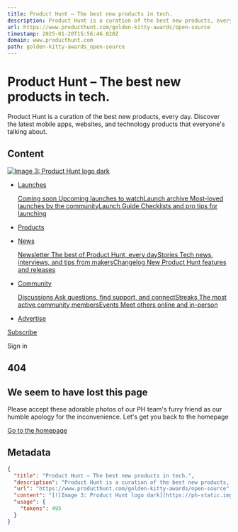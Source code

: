 ```yaml
---
title: Product Hunt – The best new products in tech.
description: Product Hunt is a curation of the best new products, every day. Discover the latest mobile apps, websites, and technology products that everyone's talking about.
url: https://www.producthunt.com/golden-kitty-awards/open-source
timestamp: 2025-01-20T15:56:46.820Z
domain: www.producthunt.com
path: golden-kitty-awards_open-source
---
```


# Product Hunt – The best new products in tech.


Product Hunt is a curation of the best new products, every day. Discover the latest mobile apps, websites, and technology products that everyone's talking about.


## Content

[![Image 3: Product Hunt logo dark](https://ph-static.imgix.net/golden-kitty/2024/PHLogoDark.png?auto=compress&codec=mozjpeg&cs=strip&auto=format&w=40&h=40&fit=max&frame=1)](https://www.producthunt.com/)

*   [Launches](https://www.producthunt.com/leaderboard/daily/2025/1/20?ref=header_nav)
    
    [Coming soon Upcoming launches to watch](https://www.producthunt.com/coming-soon?ref=header_nav)[Launch archive Most-loved launches by the community](https://www.producthunt.com/leaderboard/daily/2025/1/20?ref=header_nav)[Launch Guide Checklists and pro tips for launching](https://www.producthunt.com/launch?ref=header_nav)
    
*   [Products](https://www.producthunt.com/categories?ref=header_nav)
*   [News](https://www.producthunt.com/newsletters?ref=header_nav)
    
    [Newsletter The best of Product Hunt, every day](https://www.producthunt.com/newsletters?ref=header_nav)[Stories Tech news, interviews, and tips from makers](https://www.producthunt.com/stories?ref=header_nav)[Changelog New Product Hunt features and releases](https://www.producthunt.com/changes?ref=header_nav)
    
*   [Community](https://www.producthunt.com/discussions?ref=header_nav)
    
    [Discussions Ask questions, find support, and connect](https://www.producthunt.com/discussions?ref=header_nav)[Streaks The most active community members](https://www.producthunt.com/visit-streaks?ref=header_nav)[Events Meet others online and in-person](https://lu.ma/producthunt)
    
*   [Advertise](https://www.producthunt.com/sponsor?ref=header_nav)

[Subscribe](https://www.producthunt.com/newsletters?ref=header_nav&campaign=weekly_newsletter&source=header_nav)

Sign in

404
---

We seem to have lost this page
------------------------------

Please accept these adorable photos of our PH team's furry friend as our humble apology for the inconvenience. Let's get you back to the homepage

[Go to the homepage](https://www.producthunt.com/)

## Metadata

```json
{
  "title": "Product Hunt – The best new products in tech.",
  "description": "Product Hunt is a curation of the best new products, every day. Discover the latest mobile apps, websites, and technology products that everyone's talking about.",
  "url": "https://www.producthunt.com/golden-kitty-awards/open-source",
  "content": "[![Image 3: Product Hunt logo dark](https://ph-static.imgix.net/golden-kitty/2024/PHLogoDark.png?auto=compress&codec=mozjpeg&cs=strip&auto=format&w=40&h=40&fit=max&frame=1)](https://www.producthunt.com/)\n\n*   [Launches](https://www.producthunt.com/leaderboard/daily/2025/1/20?ref=header_nav)\n    \n    [Coming soon Upcoming launches to watch](https://www.producthunt.com/coming-soon?ref=header_nav)[Launch archive Most-loved launches by the community](https://www.producthunt.com/leaderboard/daily/2025/1/20?ref=header_nav)[Launch Guide Checklists and pro tips for launching](https://www.producthunt.com/launch?ref=header_nav)\n    \n*   [Products](https://www.producthunt.com/categories?ref=header_nav)\n*   [News](https://www.producthunt.com/newsletters?ref=header_nav)\n    \n    [Newsletter The best of Product Hunt, every day](https://www.producthunt.com/newsletters?ref=header_nav)[Stories Tech news, interviews, and tips from makers](https://www.producthunt.com/stories?ref=header_nav)[Changelog New Product Hunt features and releases](https://www.producthunt.com/changes?ref=header_nav)\n    \n*   [Community](https://www.producthunt.com/discussions?ref=header_nav)\n    \n    [Discussions Ask questions, find support, and connect](https://www.producthunt.com/discussions?ref=header_nav)[Streaks The most active community members](https://www.producthunt.com/visit-streaks?ref=header_nav)[Events Meet others online and in-person](https://lu.ma/producthunt)\n    \n*   [Advertise](https://www.producthunt.com/sponsor?ref=header_nav)\n\n[Subscribe](https://www.producthunt.com/newsletters?ref=header_nav&campaign=weekly_newsletter&source=header_nav)\n\nSign in\n\n404\n---\n\nWe seem to have lost this page\n------------------------------\n\nPlease accept these adorable photos of our PH team's furry friend as our humble apology for the inconvenience. Let's get you back to the homepage\n\n[Go to the homepage](https://www.producthunt.com/)",
  "usage": {
    "tokens": 495
  }
}
```
